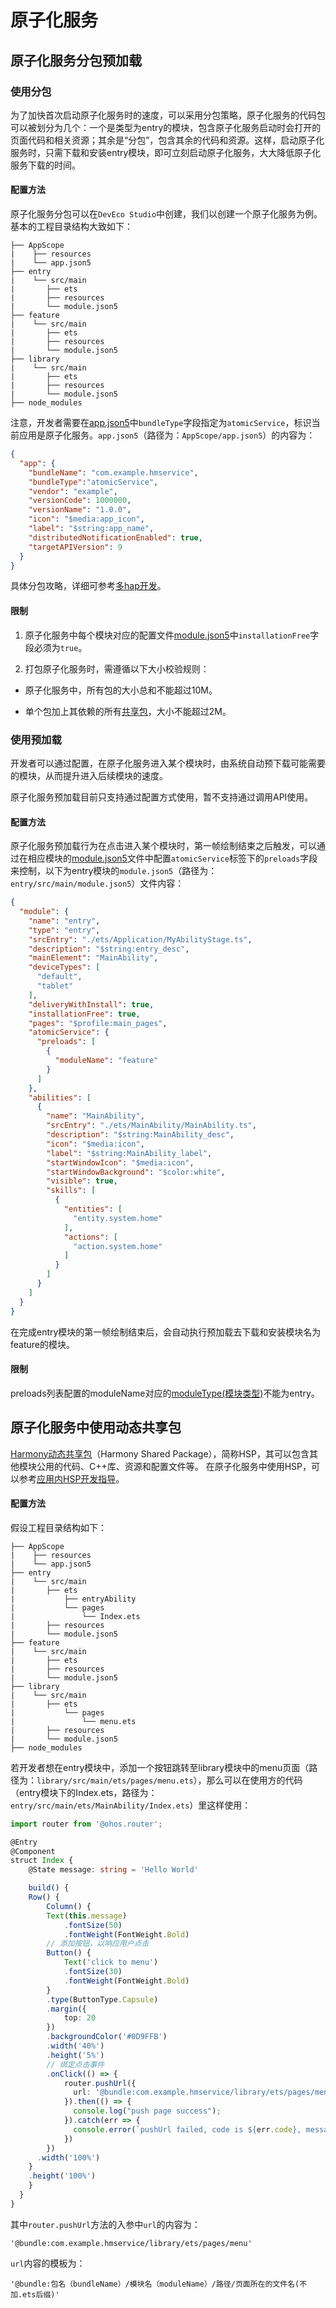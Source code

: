 # 原子化服务

## 原子化服务分包预加载

### 使用分包

为了加快首次启动原子化服务时的速度，可以采用分包策略，原子化服务的代码包可以被划分为几个：一个是类型为entry的模块，包含原子化服务启动时会打开的页面代码和相关资源；其余是“分包”，包含其余的代码和资源。这样，启动原子化服务时，只需下载和安装entry模块，即可立刻启动原子化服务，大大降低原子化服务下载的时间。

#### 配置方法

原子化服务分包可以在`DevEco Studio`中创建，我们以创建一个原子化服务为例。基本的工程目录结构大致如下：

```
├── AppScope
|    ├── resources
|    └── app.json5
├── entry
|    └── src/main
|       ├── ets
|       ├── resources
|       └── module.json5
├── feature
|    └── src/main
|       ├── ets
|       ├── resources
|       └── module.json5
├── library
|    └── src/main
|       ├── ets
|       ├── resources
|       └── module.json5
├── node_modules
```

注意，开发者需要在[app.json5](app-configuration-file.md)中`bundleType`字段指定为`atomicService`，标识当前应用是原子化服务。`app.json5`（路径为：`AppScope/app.json5`）的内容为：

```json
{
  "app": {
    "bundleName": "com.example.hmservice",
    "bundleType":"atomicService",
    "vendor": "example",
    "versionCode": 1000000,
    "versionName": "1.0.0",
    "icon": "$media:app_icon",
    "label": "$string:app_name",
    "distributedNotificationEnabled": true,
    "targetAPIVersion": 9
  }
}
```

具体分包攻略，详细可参考[多hap开发](multi-hap-objective.md)。

#### 限制

1. 原子化服务中每个模块对应的配置文件[module.json5](module-configuration-file.md)中`installationFree`字段必须为`true`。

2. 打包原子化服务时，需遵循以下大小校验规则：

- 原子化服务中，所有包的大小总和不能超过10M。

- 单个包加上其依赖的所有[共享包](in-app-hsp.md)，大小不能超过2M。


### 使用预加载

开发者可以通过配置，在原子化服务进入某个模块时，由系统自动预下载可能需要的模块，从而提升进入后续模块的速度。

原子化服务预加载目前只支持通过配置方式使用，暂不支持通过调用API使用。

#### 配置方法

原子化服务预加载行为在点击进入某个模块时，第一帧绘制结束之后触发，可以通过在相应模块的[module.json5](module-configuration-file.md)文件中配置`atomicService`标签下的`preloads`字段来控制，以下为entry模块的`module.json5`（路径为：`entry/src/main/module.json5`）文件内容：

```json
{
  "module": {
    "name": "entry",
    "type": "entry",
    "srcEntry": "./ets/Application/MyAbilityStage.ts",
    "description": "$string:entry_desc",
    "mainElement": "MainAbility",
    "deviceTypes": [
      "default",
      "tablet"
    ],
    "deliveryWithInstall": true,
    "installationFree": true,
    "pages": "$profile:main_pages",
    "atomicService": {
      "preloads": [
        {
          "moduleName": "feature"
        }
      ]
    },
    "abilities": [
      {
        "name": "MainAbility",
        "srcEntry": "./ets/MainAbility/MainAbility.ts",
        "description": "$string:MainAbility_desc",
        "icon": "$media:icon",
        "label": "$string:MainAbility_label",
        "startWindowIcon": "$media:icon",
        "startWindowBackground": "$color:white",
        "visible": true,
        "skills": [
          {
            "entities": [
              "entity.system.home"
            ],
            "actions": [
              "action.system.home"
            ]
          }
        ]
      }
    ]
  }
}
```

在完成entry模块的第一帧绘制结束后，会自动执行预加载去下载和安装模块名为feature的模块。

#### 限制

preloads列表配置的moduleName对应的[moduleType(模块类型)](../reference/apis/js-apis-bundleManager.md#moduletype)不能为entry。

## 原子化服务中使用动态共享包

[Harmony动态共享包](shared-guide.md)（Harmony Shared Package），简称HSP，其可以包含其他模块公用的代码、C++库、资源和配置文件等。
在原子化服务中使用HSP，可以参考[应用内HSP开发指导](in-app-hsp.md)。

#### 配置方法

假设工程目录结构如下：
```
├── AppScope
|    ├── resources
|    └── app.json5
├── entry
|    └── src/main
|       ├── ets
|           ├── entryAbility
|           └── pages
|               └── Index.ets
|       ├── resources
|       └── module.json5
├── feature
|    └── src/main
|       ├── ets
|       ├── resources
|       └── module.json5
├── library
|    └── src/main
|       ├── ets
|           └── pages
|               └── menu.ets
|       ├── resources
|       └── module.json5
├── node_modules
```

若开发者想在entry模块中，添加一个按钮跳转至library模块中的menu页面（路径为：`library/src/main/ets/pages/menu.ets`），那么可以在使用方的代码（entry模块下的Index.ets，路径为：`entry/src/main/ets/MainAbility/Index.ets`）里这样使用：

```ts
import router from '@ohos.router';

@Entry
@Component
struct Index {
    @State message: string = 'Hello World'

    build() {
    Row() {
        Column() {
        Text(this.message)
            .fontSize(50)
            .fontWeight(FontWeight.Bold)
        // 添加按钮，以响应用户点击
        Button() {
            Text('click to menu')
            .fontSize(30)
            .fontWeight(FontWeight.Bold)
        }
        .type(ButtonType.Capsule)
        .margin({
            top: 20
        })
        .backgroundColor('#0D9FFB')
        .width('40%')
        .height('5%')
        // 绑定点击事件
        .onClick(() => {
            router.pushUrl({
              url: '@bundle:com.example.hmservice/library/ets/pages/menu'
            }).then(() => {
              console.log("push page success");
            }).catch(err => {
              console.error(`pushUrl failed, code is ${err.code}, message is ${err.message}`);
            })
        })
      .width('100%')
    }
    .height('100%')
    }
  }
}
```

其中`router.pushUrl`方法的入参中`url`的内容为：
```ets
'@bundle:com.example.hmservice/library/ets/pages/menu'
```
`url`内容的模板为：
```ets
'@bundle:包名（bundleName）/模块名（moduleName）/路径/页面所在的文件名(不加.ets后缀)'
```